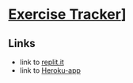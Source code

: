 # [Exercise Tracker](https://www.freecodecamp.org/learn/apis-and-microservices/apis-and-microservices-projects/exercise-tracker)]

## Links

- link to [replit.it](https://replit.com/@DvirYadai/Exercise-Tracker#server.js)
- link to [Heroku-app]()
